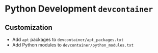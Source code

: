 # Python Development `devcontainer`

## Customization

- Add `apt` packages to `devcontainer/apt_packages.txt`
- Add Python modules to `devcontainer/python_modules.txt`
